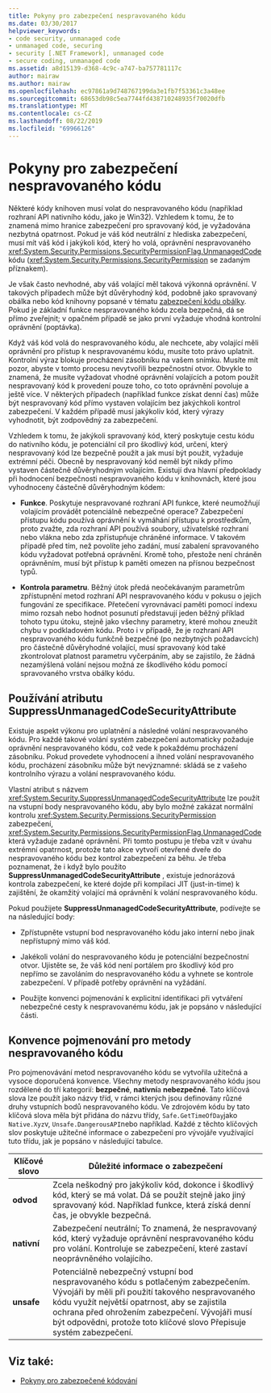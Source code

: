 ```yaml
---
title: Pokyny pro zabezpečení nespravovaného kódu
ms.date: 03/30/2017
helpviewer_keywords:
- code security, unmanaged code
- unmanaged code, securing
- security [.NET Framework], unmanaged code
- secure coding, unmanaged code
ms.assetid: a8d15139-d368-4c9c-a747-ba757781117c
author: mairaw
ms.author: mairaw
ms.openlocfilehash: ec97861a9d748767199da3e1fb7f53361c3a48ee
ms.sourcegitcommit: 68653db98c5ea7744fd438710248935f70020dfb
ms.translationtype: MT
ms.contentlocale: cs-CZ
ms.lasthandoff: 08/22/2019
ms.locfileid: "69966126"
---
```

# <a name="secure-coding-guidelines-for-unmanaged-code"></a>Pokyny pro zabezpečení nespravovaného kódu
Některé kódy knihoven musí volat do nespravovaného kódu (například rozhraní API nativního kódu, jako je Win32). Vzhledem k tomu, že to znamená mimo hranice zabezpečení pro spravovaný kód, je vyžadována nezbytná opatrnost. Pokud je váš kód neutrální z hlediska zabezpečení, musí mít váš kód i jakýkoli kód, který ho volá, oprávnění nespravovaného <xref:System.Security.Permissions.SecurityPermissionFlag.UnmanagedCode> kódu (<xref:System.Security.Permissions.SecurityPermission> se zadaným příznakem).  
  
 Je však často nevhodné, aby váš volající měl taková výkonná oprávnění. V takových případech může být důvěryhodný kód, podobně jako spravovaný obálka nebo kód knihovny popsané v tématu [zabezpečení kódu obálky](../../../docs/framework/misc/securing-wrapper-code.md). Pokud je základní funkce nespravovaného kódu zcela bezpečná, dá se přímo zveřejnit; v opačném případě se jako první vyžaduje vhodná kontrolní oprávnění (poptávka).  
  
 Když váš kód volá do nespravovaného kódu, ale nechcete, aby volající měli oprávnění pro přístup k nespravovanému kódu, musíte toto právo uplatnit. Kontrolní výraz blokuje procházení zásobníku na vašem snímku. Musíte mít pozor, abyste v tomto procesu nevytvořili bezpečnostní otvor. Obvykle to znamená, že musíte vyžadovat vhodné oprávnění volajících a potom použít nespravovaný kód k provedení pouze toho, co toto oprávnění povoluje a ještě více. V některých případech (například funkce získat denní čas) může být nespravovaný kód přímo vystaven volajícím bez jakýchkoli kontrol zabezpečení. V každém případě musí jakýkoliv kód, který výrazy vyhodnotit, být zodpovědný za zabezpečení.  
  
 Vzhledem k tomu, že jakýkoli spravovaný kód, který poskytuje cestu kódu do nativního kódu, je potenciální cíl pro škodlivý kód, určení, který nespravovaný kód lze bezpečně použít a jak musí být použit, vyžaduje extrémní péči. Obecně by nespravovaný kód neměl být nikdy přímo vystaven částečně důvěryhodným volajícím. Existují dva hlavní předpoklady při hodnocení bezpečnosti nespravovaného kódu v knihovnách, které jsou vyhodnoceny částečně důvěryhodným kódem:  
  
- **Funkce**. Poskytuje nespravované rozhraní API funkce, které neumožňují volajícím provádět potenciálně nebezpečné operace? Zabezpečení přístupu kódu používá oprávnění k vymáhání přístupu k prostředkům, proto zvažte, zda rozhraní API používá soubory, uživatelské rozhraní nebo vlákna nebo zda zpřístupňuje chráněné informace. V takovém případě před tím, než povolíte jeho zadání, musí zabalení spravovaného kódu vyžadovat potřebná oprávnění. Kromě toho, přestože není chráněn oprávněním, musí být přístup k paměti omezen na přísnou bezpečnost typů.  
  
- **Kontrola parametru**. Běžný útok předá neočekávaným parametrům zpřístupnění metod rozhraní API nespravovaného kódu v pokusu o jejich fungování ze specifikace. Přetečení vyrovnávací paměti pomocí indexu mimo rozsah nebo hodnot posunutí představují jeden běžný příklad tohoto typu útoku, stejně jako všechny parametry, které mohou zneužít chybu v podkladovém kódu. Proto i v případě, že je rozhraní API nespravovaného kódu funkčně bezpečné (po nezbytných požadavcích) pro částečně důvěryhodné volající, musí spravovaný kód také zkontrolovat platnost parametru vyčerpáním, aby se zajistilo, že žádná nezamýšlená volání nejsou možná ze škodlivého kódu pomocí spravovaného vrstva obálky kódu.  
  
## <a name="using-suppressunmanagedcodesecurityattribute"></a>Používání atributu SuppressUnmanagedCodeSecurityAttribute  
 Existuje aspekt výkonu pro uplatnění a následné volání nespravovaného kódu. Pro každé takové volání systém zabezpečení automaticky požaduje oprávnění nespravovaného kódu, což vede k pokaždému procházení zásobníku. Pokud provedete vyhodnocení a ihned volání nespravovaného kódu, procházení zásobníku může být nevýznamné: skládá se z vašeho kontrolního výrazu a volání nespravovaného kódu.  
  
 Vlastní atribut s názvem <xref:System.Security.SuppressUnmanagedCodeSecurityAttribute> lze použít na vstupní body nespravovaného kódu, aby bylo možné zakázat normální kontrolu <xref:System.Security.Permissions.SecurityPermission> zabezpečení, <xref:System.Security.Permissions.SecurityPermissionFlag.UnmanagedCode> která vyžaduje zadané oprávnění. Při tomto postupu je třeba vzít v úvahu extrémní opatrnost, protože tato akce vytvoří otevřené dveře do nespravovaného kódu bez kontrol zabezpečení za běhu. Je třeba poznamenat, že i když bylo použito **SuppressUnmanagedCodeSecurityAttribute** , existuje jednorázová kontrola zabezpečení, ke které dojde při kompilaci JIT (just-in-time) k zajištění, že okamžitý volající má oprávnění k volání nespravovaného kódu.  
  
 Pokud použijete **SuppressUnmanagedCodeSecurityAttribute**, podívejte se na následující body:  
  
- Zpřístupněte vstupní bod nespravovaného kódu jako interní nebo jinak nepřístupný mimo váš kód.  
  
- Jakékoli volání do nespravovaného kódu je potenciální bezpečnostní otvor. Ujistěte se, že váš kód není portálem pro škodlivý kód pro nepřímo se zavoláním do nespravovaného kódu a vyhnete se kontrole zabezpečení. V případě potřeby oprávnění na vyžádání.  
  
- Použijte konvenci pojmenování k explicitní identifikaci při vytváření nebezpečné cesty k nespravovanému kódu, jak je popsáno v následující části.  
  
## <a name="naming-convention-for-unmanaged-code-methods"></a>Konvence pojmenování pro metody nespravovaného kódu  
 Pro pojmenovávání metod nespravovaného kódu se vytvořila užitečná a vysoce doporučená konvence. Všechny metody nespravovaného kódu jsou rozdělené do tří kategorií: **bezpečné**, **nativní**a **nebezpečné**. Tato klíčová slova lze použít jako názvy tříd, v rámci kterých jsou definovány různé druhy vstupních bodů nespravovaného kódu. Ve zdrojovém kódu by tato klíčová slova měla být přidána do názvu třídy, `Safe.GetTimeOfDay`jako `Native.Xyz`v, `Unsafe.DangerousAPI`nebo například. Každé z těchto klíčových slov poskytuje užitečné informace o zabezpečení pro vývojáře využívající tuto třídu, jak je popsáno v následující tabulce.  
  
|Klíčové slovo|Důležité informace o zabezpečení|  
|-------------|-----------------------------|  
|**odvod**|Zcela neškodný pro jakýkoliv kód, dokonce i škodlivý kód, který se má volat. Dá se použít stejně jako jiný spravovaný kód. Například funkce, která získá denní čas, je obvykle bezpečná.|  
|**nativní**|Zabezpečení neutrální; To znamená, že nespravovaný kód, který vyžaduje oprávnění nespravovaného kódu pro volání. Kontroluje se zabezpečení, které zastaví neoprávněného volajícího.|  
|**unsafe**|Potenciálně nebezpečný vstupní bod nespravovaného kódu s potlačeným zabezpečením. Vývojáři by měli při použití takového nespravovaného kódu využít největší opatrnost, aby se zajistila ochrana před ohrožením zabezpečení. Vývojáři musí být odpovědni, protože toto klíčové slovo Přepisuje systém zabezpečení.|  
  
## <a name="see-also"></a>Viz také:

- [Pokyny pro zabezpečené kódování](../../standard/security/secure-coding-guidelines.md)
